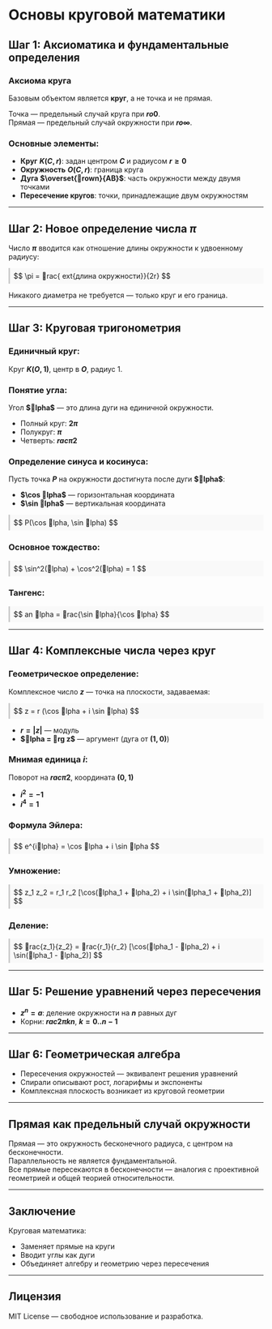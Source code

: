 # Основы круговой математики

## Шаг 1: Аксиоматика и фундаментальные определения

### Аксиома круга

Базовым объектом является **круг**, а не точка и не прямая.  

Точка — предельный случай круга при **$r 	o 0$**.  
Прямая — предельный случай окружности при **$r 	o \infty$**.

### Основные элементы:

- **Круг** **$K(C, r)$**: задан центром **$C$** и радиусом **$r \geq 0$**
- **Окружность** **$O(C, r)$**: граница круга
- **Дуга** **$\overset{rown}{AB}$**: часть окружности между двумя точками
- **Пересечение кругов**: точки, принадлежащие двум окружностям

---

## Шаг 2: Новое определение числа **$\pi$**

Число **$\pi$** вводится как отношение длины окружности к удвоенному радиусу:

<div style="background:#f9f9f9; padding: 0.5em; border-left: 3px solid #ccc;">
$$
\pi = rac{	ext{длина окружности}}{2r}
$$
</div>

Никакого диаметра не требуется — только круг и его граница.

---

## Шаг 3: Круговая тригонометрия

### Единичный круг:

Круг **$K(O, 1)$**, центр в **$O$**, радиус 1.

### Понятие угла:

Угол **$lpha$** — это длина дуги на единичной окружности.

- Полный круг: **$2\pi$**  
- Полукруг: **$\pi$**  
- Четверть: **$rac{\pi}{2}$**

### Определение синуса и косинуса:

Пусть точка **$P$** на окружности достигнута после дуги **$lpha$**:

- **$\cos lpha$** — горизонтальная координата  
- **$\sin lpha$** — вертикальная координата

<div style="background:#f9f9f9; padding: 0.5em; border-left: 3px solid #ccc;">
$$
P(\cos lpha, \sin lpha)
$$
</div>

### Основное тождество:

<div style="background:#f9f9f9; padding: 0.5em; border-left: 3px solid #ccc;">
$$
\sin^2(lpha) + \cos^2(lpha) = 1
$$
</div>

### Тангенс:

<div style="background:#f9f9f9; padding: 0.5em; border-left: 3px solid #ccc;">
$$
	an lpha = rac{\sin lpha}{\cos lpha}
$$
</div>

---

## Шаг 4: Комплексные числа через круг

### Геометрическое определение:

Комплексное число **$z$** — точка на плоскости, задаваемая:

<div style="background:#f9f9f9; padding: 0.5em; border-left: 3px solid #ccc;">
$$
z = r (\cos lpha + i \sin lpha)
$$
</div>

- **$r = |z|$** — модуль  
- **$lpha = rg z$** — аргумент (дуга от **$(1, 0)$**)

### Мнимая единица **$i$**:

Поворот на **$rac{\pi}{2}$**, координата **$(0, 1)$**

- **$i^2 = -1$**  
- **$i^4 = 1$**

### Формула Эйлера:

<div style="background:#f9f9f9; padding: 0.5em; border-left: 3px solid #ccc;">
$$
e^{ilpha} = \cos lpha + i \sin lpha
$$
</div>

### Умножение:

<div style="background:#f9f9f9; padding: 0.5em; border-left: 3px solid #ccc;">
$$
z_1 z_2 = r_1 r_2 [\cos(lpha_1 + lpha_2) + i \sin(lpha_1 + lpha_2)]
$$
</div>

### Деление:

<div style="background:#f9f9f9; padding: 0.5em; border-left: 3px solid #ccc;">
$$
rac{z_1}{z_2} = rac{r_1}{r_2} [\cos(lpha_1 - lpha_2) + i \sin(lpha_1 - lpha_2)]
$$
</div>

---

## Шаг 5: Решение уравнений через пересечения

- **$z^n = a$**: деление окружности на **$n$** равных дуг  
- Корни: **$rac{2\pi k}{n}$**, **$k = 0..n-1$**

---

## Шаг 6: Геометрическая алгебра

- Пересечения окружностей — эквивалент решения уравнений  
- Спирали описывают рост, логарифмы и экспоненты  
- Комплексная плоскость возникает из круговой геометрии

---

## Прямая как предельный случай окружности

Прямая — это окружность бесконечного радиуса, с центром на бесконечности.  
Параллельность не является фундаментальной.  
Все прямые пересекаются в бесконечности — аналогия с проективной геометрией и общей теорией относительности.

---

## Заключение

Круговая математика:

- Заменяет прямые на круги  
- Вводит углы как дуги  
- Объединяет алгебру и геометрию через пересечения

---

## Лицензия

MIT License — свободное использование и разработка.
